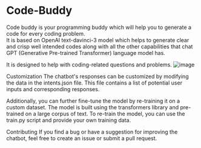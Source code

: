 # Code-Buddy

Code buddy is your programming buddy which will help you to generate a code for every coding problem. <br>
It is based on OpenAI text-davinci-3 model which helps to generate clear and crisp well intended codes along with all the other capabilities that chat GPT (Generative Pre-trained Transformer) language model has.  

It is designed to help with coding-related questions and problems.
![image](https://user-images.githubusercontent.com/96901920/220951279-fdfbf656-c66a-4ef0-afc2-dd139ec5fd0f.png)

Customization The chatbot's responses can be customized by modifying the data in the intents.json file. This file contains a list of potential user inputs and corresponding responses.

Additionally, you can further fine-tune the model by re-training it on a custom dataset. The model is built using the transformers library and pre-trained on a large corpus of text. To re-train the model, you can use the train.py script and provide your own training data.

Contributing If you find a bug or have a suggestion for improving the chatbot, feel free to create an issue or submit a pull request.

